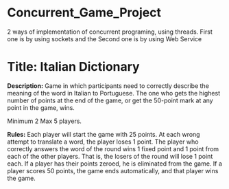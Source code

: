 # Concurrent_Game_Project
2 ways of implementation of concurrent programing, using threads. First one is by using sockets and the Second one is by using Web Service

# Title: Italian Dictionary

**Description:** Game in which participants need to correctly describe the meaning of the word in Italian to Portuguese. 
The one who gets the highest number of points at the end of the game, or get the 50-point mark at any point in the game, wins.

Minimum 2 Max 5 players.

**Rules:** Each player will start the game with 25 points. At each wrong attempt to translate a word, the player loses 1 point. 
The player who correctly answers the word of the round wins 1 fixed point and 1 point from each of the other players. 
That is, the losers of the round will lose 1 point each. If a player has their points zeroed, he is eliminated from the game. 
If a player scores 50 points, the game ends automatically, and that player wins the game.
